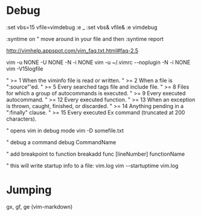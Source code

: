 # Debug

:set vbs=15 vfile=vimdebug
:e _
:set vbs& vfile&
:e vimdebug

:syntime on
" move around in your file and then
:syntime report

http://vimhelp.appspot.com/vim_faq.txt.html#faq-2.5

vim -u NONE -U NONE -N -i NONE
vim -u ~/.vimrc --noplugin -N -i NONE
vim -V15logfile

" >= 1  When the viminfo file is read or written.
" >= 2  When a file is ":source"'ed.
" >= 5  Every searched tags file and include file.
" >= 8  Files for which a group of autocommands is executed.
" >= 9  Every executed autocommand.
" >= 12 Every executed function.
" >= 13 When an exception is thrown, caught, finished, or discarded.
" >= 14 Anything pending in a ":finally" clause.
" >= 15 Every executed Ex command (truncated at 200 characters).

" opens vim in debug mode
vim -D somefile.txt

" debug a command
debug CommandName

" add breakpoint to function
breakadd func [lineNumber] functionName

" this will write startup info to a file: vim.log
vim --startuptime vim.log

# Jumping

gx, gf, ge (vim-markdown)
